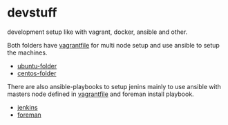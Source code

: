 # devstuff
development setup like with vagrant, docker, ansible and other.

Both folders have [vagrantfile](ubuntu/Vagrant) for multi node setup and use ansible to setup the machines.
- [ubuntu-folder](ubuntu)
- [centos-folder](ubuntu)

There are also ansible-playbooks to setup jenins mainly to use ansible with masters node defined in [vagrantfile](ubuntu/Vagrant) and foreman install playbook.

- [jenkins](jenkins)
- [foreman](foreman)

